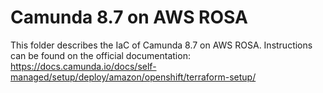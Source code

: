 # Camunda 8.7 on AWS ROSA

This folder describes the IaC of Camunda 8.7 on AWS ROSA.
Instructions can be found on the official documentation: https://docs.camunda.io/docs/self-managed/setup/deploy/amazon/openshift/terraform-setup/
